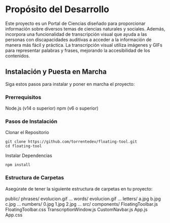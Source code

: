 # Propósito del Desarrollo

Este proyecto es un Portal de Ciencias diseñado para proporcionar información sobre diversos temas de ciencias naturales y sociales. Además, incorpora una funcionalidad de transcripción visual que ayuda a las personas con discapacidades auditivas a acceder a la información de manera más fácil y práctica. La transcripción visual utiliza imágenes y GIFs para representar palabras y frases, mejorando la accesibilidad de los contenidos.
 
## Instalación y Puesta en Marcha
 
Siga estos pasos para instalar y poner en marcha el proyecto:

### Prerrequisitos
Node.js (v14 o superior)
npm (v6 o superior)

### Pasos de Instalación
Clonar el Repositorio

```
git clone https://github.com/torrentedev/floating-tool.git
cd floating-tool
```

Instalar Dependencias

```
npm install
```

### Estructura de Carpetas

Asegúrate de tener la siguiente estructura de carpetas en tu proyecto:

public/ phrases/ evolucion.gif ... words/ evolucion.gif ... letters/ a.jpg b.jpg c.jpg ... numbers/ 0.jpg 1.jpg 2.jpg ... src/ components/ FloatingToolbar.js FloatingToolbar.css TranscriptionWindow.js CustomNavbar.js App.js App.css
